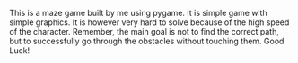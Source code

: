 This is a maze game built by me using pygame. It is simple game with simple graphics. It is however very hard to solve because of the high speed of the character. Remember, the main goal is
not to find the correct path, but to successfully go through the obstacles without touching them. Good Luck!
